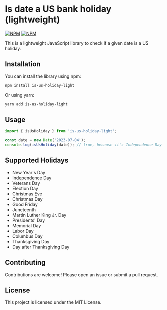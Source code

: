 # Is date a US bank holiday (lightweight)

[![NPM](https://img.shields.io/npm/v/is-us-holiday-light.svg "NPM package version")](https://www.npmjs.com/package/is-us-holiday-light)
[![NPM](https://img.shields.io/npm/dt/is-us-holiday-light.svg "NPM package downloads")](https://www.npmjs.com/package/is-us-holiday-light)

This is a lightweight JavaScript library to check if a given date is a US holiday.

## Installation

You can install the library using npm:

```bash
npm install is-us-holiday-light
```

Or using yarn:

```bash
yarn add is-us-holiday-light
```

## Usage

```javascript
import { isUsHoliday } from 'is-us-holiday-light';

const date = new Date('2023-07-04');
console.log(isUsHoliday(date)); // true, because it's Independence Day
```

## Supported Holidays

- New Year's Day
- Independence Day
- Veterans Day
- Election Day
- Christmas Eve
- Christmas Day
- Good Friday
- Juneteenth
- Martin Luther King Jr. Day
- Presidents' Day
- Memorial Day
- Labor Day
- Columbus Day
- Thanksgiving Day
- Day after Thanksgiving Day


## Contributing

Contributions are welcome! Please open an issue or submit a pull request.

## License

This project is licensed under the MIT License.
